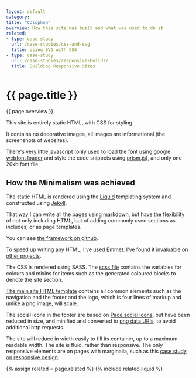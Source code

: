 ```yaml
---
layout: default
category: 
title: "Colophon"
overview: How this site was built and what was used to do it
related: 
- type: case-study
  url: /case-studies/css-and-svg
  title: Using SVG with CSS
- type: case-study
  url: /case-studies/responsive-builds/
  title: Building Responsive Sites
---
```


# {{ page.title }}

<p class="overview">{{ page.overview }}</p>

This site is entirely static HTML, with CSS for styling. 

It contains no decorative images, all images are informational (the screenshots of websites).

There's very little javascript (only used to load the font using [google webfont loader](https://developers.google.com/fonts/docs/webfont_loader) and style the code snippets using [prism.js](http://prismjs.com/)), and only one 20kb font file.

## How the Minimalism was achieved

The static HTML is rendered using the [Liquid](http://liquidmarkup.org) templating system and constructed using [Jekyll](http://jekyllbootstrap.com/lessons/jekyll-introduction.html).

That way I can write all the pages using [markdown](http://daringfireball.net/projects/markdown/), but have the flexibility of not only including HTML, but of adding commonly used sections as includes, or as page templates.

You can see [the framework on github](https://github.com/maskingtape/portfolio).

To speed up writing any HTML, I've used [Emmet](http://docs.emmet.io/). I've found it [invaluable on other projects](http://blog.thoughtballoon.co.uk/post/42436717358/baptism-of-fire-introduction-to-emmet-io).

The CSS is rendered using SASS. The [scss file](https://github.com/maskingtape/portfolio/blob/master/css/styles.scss) contains the variables for colours and mixins for items such as the generated coloured blocks to denote the site section.

[The main site HTML template](https://github.com/maskingtape/portfolio/blob/master/_layouts/default.html) contains all common elements such as the navigation and the footer and the logo, which is four lines of markup and unlike a png image, will scale.

The social icons in the footer are based on [Pace social icons](http://www.designdeck.co.uk/a/1252), but have been reduced in size, and minified and converted to [png data URIs](http://en.wikipedia.org/wiki/Data_URI_scheme#CSS), to avoid additional http requests.

The site will reduce in width easily to fill its container, up to a maximum readable width. The site is fluid, rather than responsive. The only responsive elements are on pages with marginalia, such as this [case study on responsive design](/case-studies/responsive-builds/).

{% assign related = page.related %}
{% include related.liquid %}
